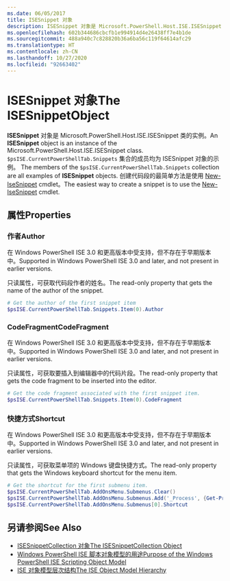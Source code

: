 ```yaml
---
ms.date: 06/05/2017
title: ISESnippet 对象
description: ISESnippet 对象是 Microsoft.PowerShell.Host.ISE.ISESnippet 类的实例。
ms.openlocfilehash: 602b344686cbcfb1e994914d4e26438ff7e4b1de
ms.sourcegitcommit: 488a940c7c828820b36a6ba56c119f64614afc29
ms.translationtype: HT
ms.contentlocale: zh-CN
ms.lasthandoff: 10/27/2020
ms.locfileid: "92663402"
---
```

# <a name="the-isesnippetobject"></a><span data-ttu-id="afc28-103">ISESnippet 对象</span><span class="sxs-lookup"><span data-stu-id="afc28-103">The ISESnippetObject</span></span>

<span data-ttu-id="afc28-104">**ISESnippet** 对象是 Microsoft.PowerShell.Host.ISE.ISESnippet 类的实例。</span><span class="sxs-lookup"><span data-stu-id="afc28-104">An **ISESnippet** object is an instance of the Microsoft.PowerShell.Host.ISE.ISESnippet class.</span></span> <span data-ttu-id="afc28-105">`$psISE.CurrentPowerShellTab.Snippets` 集合的成员均为 ISESnippet 对象的示例。 </span><span class="sxs-lookup"><span data-stu-id="afc28-105">The members of the `$psISE.CurrentPowerShellTab.Snippets` collection are all examples of **ISESnippet** objects.</span></span> <span data-ttu-id="afc28-106">创建代码段的最简单方法是使用 [New-IseSnippet](/powershell/module/ISE/New-IseSnippet) cmdlet。</span><span class="sxs-lookup"><span data-stu-id="afc28-106">The easiest way to create a snippet is to use the [New-IseSnippet](/powershell/module/ISE/New-IseSnippet) cmdlet.</span></span>

## <a name="properties"></a><span data-ttu-id="afc28-107">属性</span><span class="sxs-lookup"><span data-stu-id="afc28-107">Properties</span></span>

### <a name="author"></a><span data-ttu-id="afc28-108">作者</span><span class="sxs-lookup"><span data-stu-id="afc28-108">Author</span></span>

<span data-ttu-id="afc28-109">在 Windows PowerShell ISE 3.0 和更高版本中受支持，但不存在于早期版本中。</span><span class="sxs-lookup"><span data-stu-id="afc28-109">Supported in Windows PowerShell ISE 3.0 and later, and not present in earlier versions.</span></span>

<span data-ttu-id="afc28-110">只读属性，可获取代码段作者的姓名。</span><span class="sxs-lookup"><span data-stu-id="afc28-110">The read-only property that gets the name of the author of the snippet.</span></span>

```powershell
# Get the author of the first snippet item
$psISE.CurrentPowerShellTab.Snippets.Item(0).Author
```

### <a name="codefragment"></a><span data-ttu-id="afc28-111">CodeFragment</span><span class="sxs-lookup"><span data-stu-id="afc28-111">CodeFragment</span></span>

<span data-ttu-id="afc28-112">在 Windows PowerShell ISE 3.0 和更高版本中受支持，但不存在于早期版本中。</span><span class="sxs-lookup"><span data-stu-id="afc28-112">Supported in Windows PowerShell ISE 3.0 and later, and not present in earlier versions.</span></span>

<span data-ttu-id="afc28-113">只读属性，可获取要插入到编辑器中的代码片段。</span><span class="sxs-lookup"><span data-stu-id="afc28-113">The read-only property that gets the code fragment to be inserted into the editor.</span></span>

```powershell
# Get the code fragment associated with the first snippet item.
$psISE.CurrentPowerShellTab.Snippets.Item(0).CodeFragment
```

### <a name="shortcut"></a><span data-ttu-id="afc28-114">快捷方式</span><span class="sxs-lookup"><span data-stu-id="afc28-114">Shortcut</span></span>

<span data-ttu-id="afc28-115">在 Windows PowerShell ISE 3.0 和更高版本中受支持，但不存在于早期版本中。</span><span class="sxs-lookup"><span data-stu-id="afc28-115">Supported in Windows PowerShell ISE 3.0 and later, and not present in earlier versions.</span></span>

<span data-ttu-id="afc28-116">只读属性，可获取菜单项的 Windows 键盘快捷方式。</span><span class="sxs-lookup"><span data-stu-id="afc28-116">The read-only property that gets the Windows keyboard shortcut for the menu item.</span></span>

```powershell
# Get the shortcut for the first submenu item.
$psISE.CurrentPowerShellTab.AddOnsMenu.Submenus.Clear()
$psISE.CurrentPowerShellTab.AddOnsMenu.Submenus.Add('_Process', {Get-Process}, 'Alt+P')
$psISE.CurrentPowerShellTab.AddOnsMenu.Submenus[0].Shortcut
```

## <a name="see-also"></a><span data-ttu-id="afc28-117">另请参阅</span><span class="sxs-lookup"><span data-stu-id="afc28-117">See Also</span></span>

- [<span data-ttu-id="afc28-118">ISESnippetCollection 对象</span><span class="sxs-lookup"><span data-stu-id="afc28-118">The ISESnippetCollection Object</span></span>](The-ISESnippetCollection-Object.md)
- [<span data-ttu-id="afc28-119">Windows PowerShell ISE 脚本对象模型的用途</span><span class="sxs-lookup"><span data-stu-id="afc28-119">Purpose of the Windows PowerShell ISE Scripting Object Model</span></span>](purpose-of-the-windows-powershell-ise-scripting-object-model.md)
- [<span data-ttu-id="afc28-120">ISE 对象模型层次结构</span><span class="sxs-lookup"><span data-stu-id="afc28-120">The ISE Object Model Hierarchy</span></span>](The-ISE-Object-Model-Hierarchy.md)
